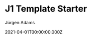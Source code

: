 ---
title: J1 Template Starter
github: https://github.com/jekyll-one/j1-template-starter
demo: https://j1-template-starter.netlify.app/
author: Jürgen Adams
date: 2021-04-01T00:00:00.000Z
ssg:
  - Jekyll
cms:
  - Markdown
css:
  - Bootstrap
archetype:
  - Portfolio
  - Blog
  - Documentation
  - Business
description: J1 - Create powerful modern static websites.
draft: false
publish_date: '2021-04-22T13:59:39Z'
update_date: '2022-08-15T08:47:04Z'
github_star: 9
github_fork: 13
---